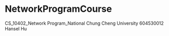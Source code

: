 # NetworkProgramCourse
CS_10402_Network Program_National Chung Cheng University
604530012 Hansel Hu
